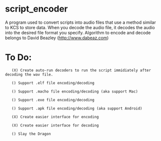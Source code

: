 # script_encoder
A program used to convert scripts into audio files that use a method similar to KCS to store data. When you decode the audio file, it decodes the audio into the desired file format you specify. Algorithm to encode and decode belongs to David Beazley (http://www.dabeaz.com)


# To Do: 
       (X) Create auto-run decoders to run the script immidiately after decoding the wav file.
       
       () Support .elf file encoding/decoding
       
       () Support .macho file encoding/decoding (aka support Mac)
      
       () Support .exe file encoding/decoding
       
       () Support .apk file encoding/decoding (aka support Android)
       
       (X) Create easier interface for encoding
       
       (X) Create easier interface for decoding
       
       () Slay the Dragon
